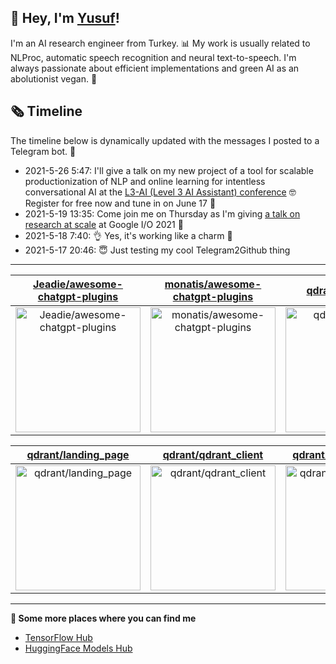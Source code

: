## 👋 Hey, I'm [Yusuf](https://www.linkedin.com/in/yusuf-sar%C4%B1g%C3%B6z-4bb826ba/)!

I'm an AI research engineer from Turkey. 📊 My work is usually related to NLProc, automatic speech recognition and neural text-to-speech. I'm always passionate about efficient implementations and green AI as an abolutionist vegan. 🌱
## 🗞️ Timeline
The timeline below is dynamically updated with the messages I posted to a Telegram bot. 🤖
- 2021-5-26 5:47: I'll give a talk on my new project of a tool for scalable productionization of NLP and online learning for intentless conversational AI at the [L3-AI (Level 3 AI Assistant) conference](https://l3-ai.dev) 🤓 Register for free now and tune in on June 17 🤙
- 2021-5-19 13:35: Come join me on Thursday as I'm giving [a talk on research at scale](https://gdg.community.dev/events/details/google-io-community-lounge-meetups-presents-machine-learning-developers-meetup-emeaapac/) at Google I/O 2021 🎉
- 2021-5-18 7:40: 👌 Yes, it's working like a charm 🥳
- 2021-5-17 20:46: 😇 Just testing my cool Telegram2Github thing

---

| [Jeadie/awesome-chatgpt-plugins](https://github.com/Jeadie/awesome-chatgpt-plugins) | [monatis/awesome-chatgpt-plugins](https://github.com/monatis/awesome-chatgpt-plugins) | [qdrant/quaterion](https://github.com/qdrant/quaterion) |
| :-: | :-: | :-: |
| <a href="https://github.com/Jeadie/awesome-chatgpt-plugins"><img src="https://github.com/monatis/monatis/raw/main/DISPLAY.jpg" alt="Jeadie/awesome-chatgpt-plugins" title="Jeadie/awesome-chatgpt-plugins" width="200" height="200"></a> | <a href="https://github.com/monatis/awesome-chatgpt-plugins"><img src="https://github.com/monatis/monatis/raw/main/DISPLAY.jpg" alt="monatis/awesome-chatgpt-plugins" title="monatis/awesome-chatgpt-plugins" width="200" height="200"></a> | <a href="https://github.com/qdrant/quaterion"><img src="https://github.com/monatis/monatis/raw/main/DISPLAY.jpg" alt="qdrant/quaterion" title="qdrant/quaterion" width="200" height="200"></a> |

| [qdrant/landing_page](https://github.com/qdrant/landing_page) | [qdrant/qdrant_client](https://github.com/qdrant/qdrant_client) | [qdrant/qdrant-web-ui](https://github.com/qdrant/qdrant-web-ui) |
| :-: | :-: | :-: |
| <a href="https://github.com/qdrant/landing_page"><img src="https://github.com/monatis/monatis/raw/main/DISPLAY.jpg" alt="qdrant/landing_page" title="qdrant/landing_page" width="200" height="200"></a> | <a href="https://github.com/qdrant/qdrant_client"><img src="https://github.com/monatis/monatis/raw/main/DISPLAY.jpg" alt="qdrant/qdrant_client" title="qdrant/qdrant_client" width="200" height="200"></a> | <a href="https://github.com/qdrant/qdrant-web-ui"><img src="https://github.com/monatis/monatis/raw/main/DISPLAY.jpg" alt="qdrant/qdrant-web-ui" title="qdrant/qdrant-web-ui" width="200" height="200"></a> |



---

**🤙 Some more places where you can find me**
- [TensorFlow Hub](https://tfhub.dev/monatis)
- [HuggingFace Models Hub](https://huggingface.co/mys)